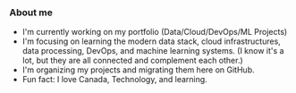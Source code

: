 ### About me

- I'm currently working on my portfolio (Data/Cloud/DevOps/ML Projects)
- I'm focusing on learning the modern data stack, cloud infrastructures, data processing, DevOps, and machine learning systems. (I know it's a lot, but they are all connected and complement each other.)
- I'm organizing my projects and migrating them here on GitHub.
- Fun fact: I love Canada, Technology, and learning.

<!--
**Mregojos/MRegojos** is a ✨ _special_ ✨ repository because its `README.md` (this file) appears on your GitHub profile.

Here are some ideas to get you started:

- 🔭 I’m currently working on ...
- 🌱 I’m currently learning ...
- 👯 I’m looking to collaborate on ...
- 🤔 I’m looking for help with ...
- 💬 Ask me about ...
- 📫 How to reach me: ...
- 😄 Pronouns: ...
- ⚡ Fun fact: ...
-->
